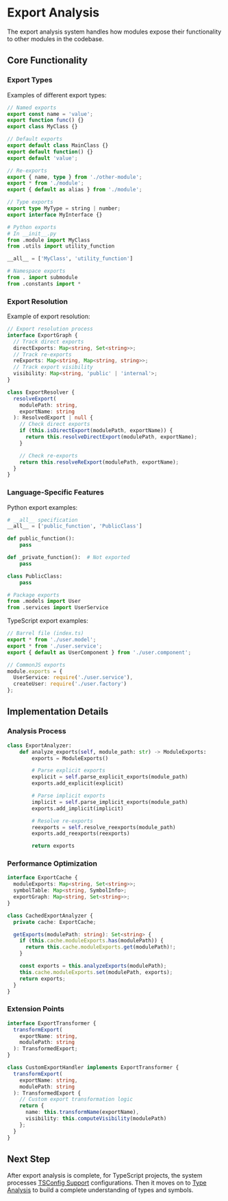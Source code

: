 # Export Analysis

The export analysis system handles how modules expose their functionality to other modules in the codebase.

## Core Functionality

### Export Types

Examples of different export types:

```typescript
// Named exports
export const name = 'value';
export function func() {}
export class MyClass {}

// Default exports
export default class MainClass {}
export default function() {}
export default 'value';

// Re-exports
export { name, type } from './other-module';
export * from './module';
export { default as alias } from './module';

// Type exports
export type MyType = string | number;
export interface MyInterface {}
```

```python
# Python exports
# In __init__.py
from .module import MyClass
from .utils import utility_function

__all__ = ['MyClass', 'utility_function']

# Namespace exports
from . import submodule
from .constants import *
```

### Export Resolution

Example of export resolution:

```typescript
// Export resolution process
interface ExportGraph {
  // Track direct exports
  directExports: Map<string, Set<string>>;
  // Track re-exports
  reExports: Map<string, Map<string, string>>;
  // Track export visibility
  visibility: Map<string, 'public' | 'internal'>;
}

class ExportResolver {
  resolveExport(
    modulePath: string,
    exportName: string
  ): ResolvedExport | null {
    // Check direct exports
    if (this.isDirectExport(modulePath, exportName)) {
      return this.resolveDirectExport(modulePath, exportName);
    }

    // Check re-exports
    return this.resolveReExport(modulePath, exportName);
  }
}
```

### Language-Specific Features

Python export examples:

```python
# __all__ specification
__all__ = ['public_function', 'PublicClass']

def public_function():
    pass

def _private_function():  # Not exported
    pass

class PublicClass:
    pass

# Package exports
from .models import User
from .services import UserService
```

TypeScript export examples:

```typescript
// Barrel file (index.ts)
export * from './user.model';
export * from './user.service';
export { default as UserComponent } from './user.component';

// CommonJS exports
module.exports = {
  UserService: require('./user.service'),
  createUser: require('./user.factory')
};
```

## Implementation Details

### Analysis Process

```python
class ExportAnalyzer:
    def analyze_exports(self, module_path: str) -> ModuleExports:
        exports = ModuleExports()

        # Parse explicit exports
        explicit = self.parse_explicit_exports(module_path)
        exports.add_explicit(explicit)

        # Parse implicit exports
        implicit = self.parse_implicit_exports(module_path)
        exports.add_implicit(implicit)

        # Resolve re-exports
        reexports = self.resolve_reexports(module_path)
        exports.add_reexports(reexports)

        return exports
```

### Performance Optimization

```typescript
interface ExportCache {
  moduleExports: Map<string, Set<string>>;
  symbolTable: Map<string, SymbolInfo>;
  exportGraph: Map<string, Set<string>>;
}

class CachedExportAnalyzer {
  private cache: ExportCache;

  getExports(modulePath: string): Set<string> {
    if (this.cache.moduleExports.has(modulePath)) {
      return this.cache.moduleExports.get(modulePath)!;
    }

    const exports = this.analyzeExports(modulePath);
    this.cache.moduleExports.set(modulePath, exports);
    return exports;
  }
}
```

### Extension Points

```typescript
interface ExportTransformer {
  transformExport(
    exportName: string,
    modulePath: string
  ): TransformedExport;
}

class CustomExportHandler implements ExportTransformer {
  transformExport(
    exportName: string,
    modulePath: string
  ): TransformedExport {
    // Custom export transformation logic
    return {
      name: this.transformName(exportName),
      visibility: this.computeVisibility(modulePath)
    };
  }
}

```

## Next Step

After export analysis is complete, for TypeScript projects, the system processes [TSConfig Support](./C.%20TSConfig.md) configurations. Then it moves on to [Type Analysis](../4.%20type-analysis/A.%20Type%20Analysis.md) to build a complete understanding of types and symbols.
